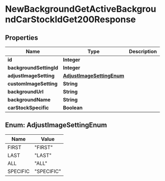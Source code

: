 

# NewBackgroundGetActiveBackgroundCarStockIdGet200Response


## Properties

| Name | Type | Description | Notes |
|------------ | ------------- | ------------- | -------------|
|**id** | **Integer** |  |  |
|**backgroundSettingId** | **Integer** |  |  |
|**adjustImageSetting** | [**AdjustImageSettingEnum**](#AdjustImageSettingEnum) |  |  |
|**customImageSetting** | **String** |  |  |
|**backgroundUrl** | **String** |  |  |
|**backgroundName** | **String** |  |  |
|**carStockSpecific** | **Boolean** |  |  |



## Enum: AdjustImageSettingEnum

| Name | Value |
|---- | -----|
| FIRST | &quot;FIRST&quot; |
| LAST | &quot;LAST&quot; |
| ALL | &quot;ALL&quot; |
| SPECIFIC | &quot;SPECIFIC&quot; |



